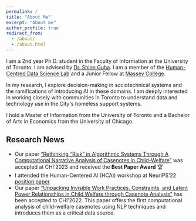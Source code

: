 ```yaml
---
permalink: /
title: "About Me"
excerpt: "About me"
author_profile: true
redirect_from: 
  - /about/
  - /about.html
---
```


I am a 2nd year Ph.D. student in the Faculty of Information at the University of Toronto. I am advised by [Dr. Shion Guha](https://shionguha.ca). I am a member of the [Human-Centred Data Science Lab](https://hcds-uoft.ca) and a Junior Fellow at [Massey College](https://www.masseycollege.ca). 

In my research, I explore decision-making in sociotechnical systems and the ramifications of introducing AI in these domains. I am deeply interested in working closely with communities in Toronto to understand data and technology use in the City's homeless support systems.

I hold a Master of Information from the University of Toronto and a Bachelor of Arts in Economics from the University of Chicago. 

## Research News
- Our paper [“Rethinking “Risk” in Algorithmic Systems Through A Computational Narrative Analysis of Casenotes in Child-Welfare”](https://dl.acm.org/doi/abs/10.1145/3544548.3581308) was accepted at CHI’2023 and received the **Best Paper Award** 🏆
- I attended the Human-Centered AI (HCAI) workshop at NeurIPS’22 [position paper](https://erinamoon.github.io/files/Future_for_AIGovernance.pdf)
- Our paper [“Unpacking Invisible Work Practices, Constraints, and Latent Power Relationships in Child Welfare through Casenote Analysis”](https://dl.acm.org/doi/10.1145/3491102.3517742) has been accepted to CHI’2022. This paper offers the first computational analysis of child-welfare casenotes using NLP techniques and introduces them as a critical data source.
